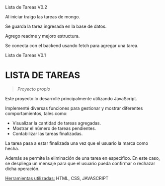 Lista de Tareas V0.2

Al iniciar traigo las tareas de mongo.

Se guarda la tarea ingresada en la base de datos.

Agrego readme y mejoro estructura.

Se conecta con el backend usando fetch para agregar una tarea.


Lista de Tareas V0.1


# LISTA DE TAREAS
> *Proyecto propio*

Este proyecto lo desarrollé principalmente utilizando JavaScript.

Implementé diversas funciones para gestionar y mostrar diferentes comportamientos, tales como:

+ Visualizar la cantidad de tareas agregadas.
+ Mostrar el número de tareas pendientes.
+ Contabilizar las tareas finalizadas.

La tarea pasa a estar finalizada una vez que el usuario la marca como hecha.

Además se permite la eliminación de una tarea en específico. En este caso, se despliega un mensaje para que el usuario pueda confirmar o rechazar dicha operación.

<ins>Herramientas utilizadas:</ins> HTML, CSS, JAVASCRIPT
